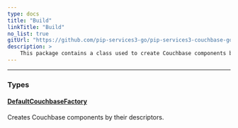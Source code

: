 ```yaml
---
type: docs
title: "Build"
linkTitle: "Build"
no_list: true
gitUrl: "https://github.com/pip-services3-go/pip-services3-couchbase-go"
description: >
    This package contains a class used to create Couchbase components by their descriptors.
---
```

---
<div class="module-body"> 

### Types

#### [DefaultCouchbaseFactory](default_couchbase_factory)
Creates Couchbase components by their descriptors.


</div>

